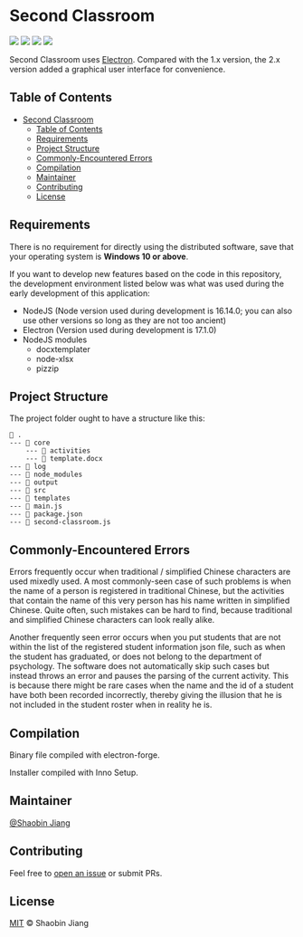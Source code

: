 # Second Classroom

![](https://shields.io/badge/Version-2.3.0-brightgreen.svg?style=plastic) ![](https://shields.io/badge/License-MIT-informational.svg?style=plastic) ![](https://shields.io/badge/System->=Windows_10-critical.svg?style=plastic) ![](https://shields.io/badge/Electron_Version-17.1.0-orange.svg?style=plastic) 

Second Classroom uses [Electron](https://www.electronjs.org/). Compared with the 1.x version, the 2.x version added a graphical user interface for convenience.

## Table of Contents

- [Second Classroom](#second-classroom)
  - [Table of Contents](#table-of-contents)
  - [Requirements](#requirements)
  - [Project Structure](#project-structure)
  - [Commonly-Encountered Errors](#commonly-encountered-errors)
  - [Compilation](#compilation)
  - [Maintainer](#maintainer)
  - [Contributing](#contributing)
  - [License](#license)

## Requirements

There is no requirement for directly using the distributed software, save that your operating system is **Windows 10 or above**.

If you want to develop new features based on the code in this repository, the development environment listed below was what was used during the early development of this application:

- NodeJS (Node version used during development is 16.14.0; you can also use other versions so long as they are not too ancient)
- Electron (Version used during development is 17.1.0)
- NodeJS modules
  - docxtemplater
  - node-xlsx
  - pizzip

## Project Structure

The project folder ought to have a structure like this:

```text
📂 .
--- 📂 core
    --- 📂 activities
    --- 📄 template.docx
--- 📂 log
--- 📂 node_modules
--- 📂 output
--- 📂 src
--- 📂 templates
--- 📄 main.js
--- 📄 package.json
--- 📄 second-classroom.js
```

## Commonly-Encountered Errors

Errors frequently occur when traditional / simplified Chinese characters are used mixedly used. A most commonly-seen case of such problems is when the name of a person is registered in traditional Chinese, but the activities that contain the name of this very person has his name written in simplified Chinese. Quite often, such mistakes can be hard to find, because traditional and simplified Chinese characters can look really alike.

Another frequently seen error occurs when you put students that are not within the list of the registered student information json file, such as when the student has graduated, or does not belong to the department of psychology. The software does not automatically skip such cases but instead throws an error and pauses the parsing of the current activity. This is because there might be rare cases when the name and the id of a student have both been recorded incorrectly, thereby giving the illusion that he is not included in the student roster when in reality he is.

## Compilation

Binary file compiled with electron-forge.

Installer compiled with Inno Setup.

## Maintainer

[@Shaobin Jiang](https://github.com/Shaobin-Jiang)

## Contributing

Feel free to [open an issue](https://github.com/Shaobin-Jiang/Second-Classroom/issues/new) or submit PRs.

## License

[MIT](LICENSE) &copy; Shaobin Jiang
